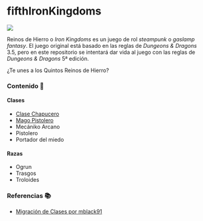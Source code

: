 # fifthIronKingdoms

![](http://privateerpress.com/files/imagecache/1up/IKHeader_2.jpg)

Reinos de Hierro o _Iron Kingdoms_ es un juego de rol _steampunk_ o _gaslamp fantasy_. El juego original está basado en las reglas de _Dungeons & Dragons_ 3.5, pero en este repositorio se intentará dar vida al juego con las reglas de _Dungeons & Dragons_ 5ª edición.

¿Te unes a los Quintos Reinos de Hierro?

### Contenido 📝

#### Clases

* [Clase Chapucero](kno/chapucero.md)
* [Mago Pistolero](kno/magopistolero.md)
* Mecániko Arcano
* Pistolero
* Portador del miedo

#### Razas

* Ogrun
* Trasgos
* Troloides

### Referencias 📚

* [Migración de Clases por mblack91](https://www.reddit.com/r/UnearthedArcana/comments/459m7t/iron_kingdoms_5e_conversion/)